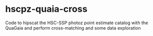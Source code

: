 # hscpz-quaia-cross
Code to hipscat the  HSC-SSP photoz point estimate catalog with the QuaGaia and perform cross-matching and some data exploration
